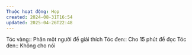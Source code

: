 ```yaml
---
Thuộc hoạt động: Họp
created: 2024-08-31T16:54
updated: 2025-04-26T22:48
---
```


Tóc vàng:: Phân một người để giải thích
Tóc đen:: Cho 15 phút để đọc
Tóc đen:: Không cho nói

